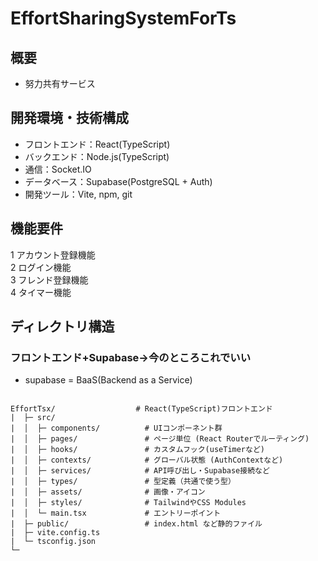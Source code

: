 # EffortSharingSystemForTs

## 概要
- 努力共有サービス

## 開発環境・技術構成
- フロントエンド：React(TypeScript)
- バックエンド：Node.js(TypeScript)
- 通信：Socket.IO
- データベース：Supabase(PostgreSQL + Auth)
- 開発ツール：Vite, npm, git

## 機能要件
1 アカウント登録機能  
2 ログイン機能  
3 フレンド登録機能  
4 タイマー機能  

## ディレクトリ構造
### フロントエンド+Supabase→今のところこれでいい  
- supabase = BaaS(Backend as a Service)  

```
  
EffortTsx/                  # React(TypeScript)フロントエンド  
|  ├─ src/  
|  │  ├─ components/          # UIコンポーネント群
|  │  ├─ pages/               # ページ単位 (React Routerでルーティング)
|  │  ├─ hooks/               # カスタムフック(useTimerなど)
|  │  ├─ contexts/            # グローバル状態 (AuthContextなど)
|  │  ├─ services/            # API呼び出し・Supabase接続など
|  │  ├─ types/               # 型定義（共通で使う型）
|  │  ├─ assets/              # 画像・アイコン
|  │  ├─ styles/              # TailwindやCSS Modules
|  │  └─ main.tsx             # エントリーポイント
|  ├─ public/                 # index.html など静的ファイル
|  ├─ vite.config.ts
|  └─ tsconfig.json
└─
```



